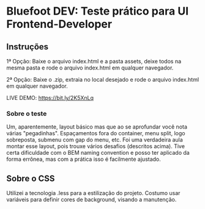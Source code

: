 # Bluefoot DEV: Teste prático para UI Frontend-Developer


## Instruções

1ª Opção: Baixe o arquivo index.html e a pasta assets, deixe todos na mesma pasta e rode o arquivo index.html em qualquer navegador.

2ª Opção: Baixe o .zip, extraia no local desejado e rode o arquivo index.html em qualquer navegador.

LIVE DEMO: https://bit.ly/2K5XnLq

### Sobre o teste

Um, aparentemente, layout básico mas que ao se aprofundar você nota várias "pegadinhas".
Espaçamentos fora do container, menu split, logo sobreposta, submenu com gap do menu, etc.
Foi uma verdadeira aula montar esse layout, pois trouxe vários desafios (descritos acima).
Tive certa dificuldade com o BEM naming convention e posso ter aplicado da forma errônea, mas com a prática isso é facilmente ajustado.

## Sobre o CSS

Utilizei a tecnologia .less para a estilização do projeto. 
Costumo usar variáveis para definir cores de background, visando a manutenção.
